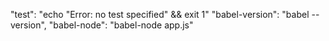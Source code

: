 "test": "echo \"Error: no test specified\" && exit 1"
"babel-version": "babel --version",
"babel-node": "babel-node app.js"